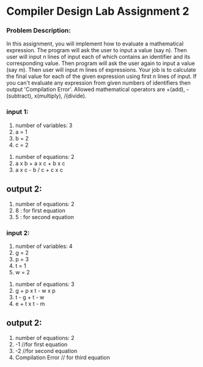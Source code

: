 # Compiler Design Lab Assignment 2
### Problem Description:

In this assignment, you will implement how to evaluate a mathematical expression. The program will ask the user to input a value (say n). Then user will input n lines of input each of which contains an identifier and its corresponding value. Then program will ask the user again to input a value (say m). Then user will input m lines of expressions. Your job is to calculate the final value for each of the given expression using first n lines of input. If you can't evaluate any expression from given numbers of identifiers then output 'Compilation Error'. Allowed mathematical operators are +(add), -(subtract), x(multiply), /(divide).


### input 1:
<ol>
  <li>number of variables: 3</li>
    <li>a = 1
</li>
  <li>b = 2
</li>
  <li>c = 2
</li>

  </ol>
 
<ol>
  <li>number of equations: 2</li>
    <li>a x b + a x c + b x c
</li>
  <li>a x c - b / c + c x c
</li>

  </ol>



## output 2:

<ol>
  <li>number of equations: 2</li>
    <li>8 : for first equation
</li>
  <li>5 : for second equation
</li>

  </ol>
  


### input 2:
<ol>
  <li>number of variables: 4</li>
    <li>g = 2

</li>
  <li>p = 3
</li>
  <li>t = 1
</li>
 <li>w = 2
</li>

  </ol>
 
<ol>
  <li>number of equations: 3</li>
    <li>g + p x t - w x p

</li>
  <li>t - g + t - w
</li>
  <li>e + t x t - m
</li>
  </ol>



## output 2:

<ol>
  <li>number of equations: 2</li>
    <li>-1 //for first equation

</li>
  <li>-2 //for second equation
</li>
  <li>Compilation Error // for third equation
</li>
  </ol>
